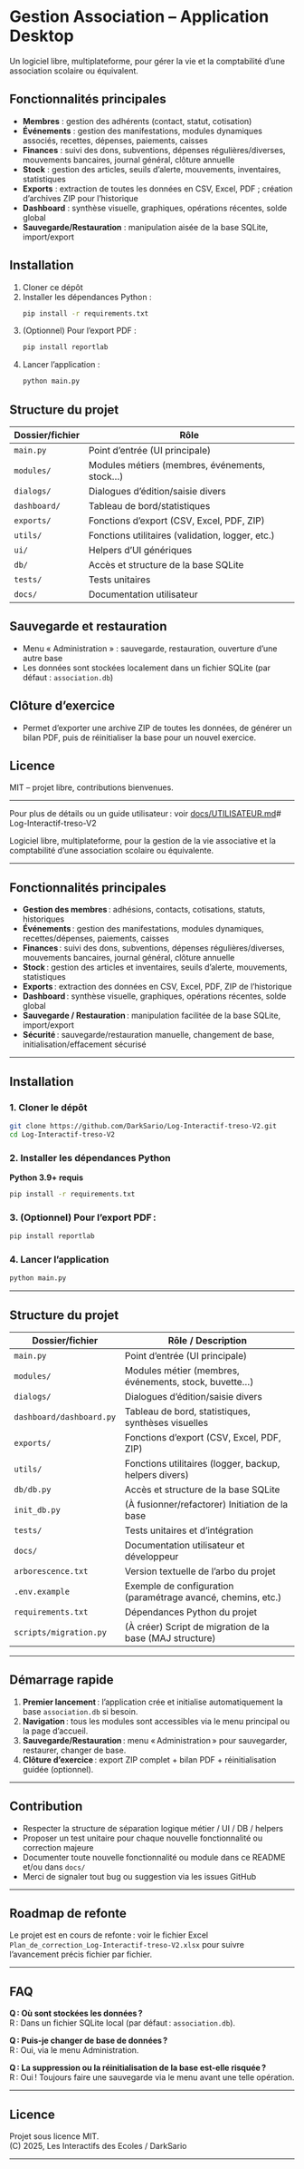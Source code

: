 # Gestion Association – Application Desktop

Un logiciel libre, multiplateforme, pour gérer la vie et la comptabilité d’une association scolaire ou équivalent.

## Fonctionnalités principales

- **Membres** : gestion des adhérents (contact, statut, cotisation)
- **Événements** : gestion des manifestations, modules dynamiques associés, recettes, dépenses, paiements, caisses
- **Finances** : suivi des dons, subventions, dépenses régulières/diverses, mouvements bancaires, journal général, clôture annuelle
- **Stock** : gestion des articles, seuils d’alerte, mouvements, inventaires, statistiques
- **Exports** : extraction de toutes les données en CSV, Excel, PDF ; création d’archives ZIP pour l’historique
- **Dashboard** : synthèse visuelle, graphiques, opérations récentes, solde global
- **Sauvegarde/Restauration** : manipulation aisée de la base SQLite, import/export

## Installation

1. Cloner ce dépôt
2. Installer les dépendances Python :
   ```sh
   pip install -r requirements.txt
   ```
3. (Optionnel) Pour l’export PDF :
   ```sh
   pip install reportlab
   ```
4. Lancer l’application :
   ```sh
   python main.py
   ```

## Structure du projet

| Dossier/fichier | Rôle |
|-----------------|------|
| `main.py` | Point d’entrée (UI principale) |
| `modules/` | Modules métiers (membres, événements, stock…) |
| `dialogs/` | Dialogues d’édition/saisie divers |
| `dashboard/` | Tableau de bord/statistiques |
| `exports/` | Fonctions d’export (CSV, Excel, PDF, ZIP) |
| `utils/` | Fonctions utilitaires (validation, logger, etc.) |
| `ui/` | Helpers d’UI génériques |
| `db/` | Accès et structure de la base SQLite |
| `tests/` | Tests unitaires |
| `docs/` | Documentation utilisateur |

## Sauvegarde et restauration

- Menu « Administration » : sauvegarde, restauration, ouverture d’une autre base
- Les données sont stockées localement dans un fichier SQLite (par défaut : `association.db`)

## Clôture d’exercice

- Permet d’exporter une archive ZIP de toutes les données, de générer un bilan PDF, puis de réinitialiser la base pour un nouvel exercice.

## Licence

MIT – projet libre, contributions bienvenues.

---

Pour plus de détails ou un guide utilisateur : voir [docs/UTILISATEUR.md](docs/UTILISATEUR.md)# Log-Interactif-treso-V2

Logiciel libre, multiplateforme, pour la gestion de la vie associative et la comptabilité d’une association scolaire ou équivalente.

---

## Fonctionnalités principales

- **Gestion des membres** : adhésions, contacts, cotisations, statuts, historiques
- **Événements** : gestion des manifestations, modules dynamiques, recettes/dépenses, paiements, caisses
- **Finances** : suivi des dons, subventions, dépenses régulières/diverses, mouvements bancaires, journal général, clôture annuelle
- **Stock** : gestion des articles et inventaires, seuils d’alerte, mouvements, statistiques
- **Exports** : extraction des données en CSV, Excel, PDF, ZIP de l’historique
- **Dashboard** : synthèse visuelle, graphiques, opérations récentes, solde global
- **Sauvegarde / Restauration** : manipulation facilitée de la base SQLite, import/export
- **Sécurité** : sauvegarde/restauration manuelle, changement de base, initialisation/effacement sécurisé

---

## Installation

### 1. Cloner le dépôt

```sh
git clone https://github.com/DarkSario/Log-Interactif-treso-V2.git
cd Log-Interactif-treso-V2
```

### 2. Installer les dépendances Python

**Python 3.9+ requis**

```sh
pip install -r requirements.txt
```

### 3. (Optionnel) Pour l’export PDF :

```sh
pip install reportlab
```

### 4. Lancer l’application

```sh
python main.py
```

---

## Structure du projet

| Dossier/fichier              | Rôle / Description                                           |
|------------------------------|-------------------------------------------------------------|
| `main.py`                    | Point d’entrée (UI principale)                              |
| `modules/`                   | Modules métier (membres, événements, stock, buvette…)       |
| `dialogs/`                   | Dialogues d’édition/saisie divers                           |
| `dashboard/dashboard.py`     | Tableau de bord, statistiques, synthèses visuelles          |
| `exports/`                   | Fonctions d’export (CSV, Excel, PDF, ZIP)                   |
| `utils/`                     | Fonctions utilitaires (logger, backup, helpers divers)      |
| `db/db.py`                   | Accès et structure de la base SQLite                        |
| `init_db.py`                 | (À fusionner/refactorer) Initiation de la base              |
| `tests/`                     | Tests unitaires et d’intégration                            |
| `docs/`                      | Documentation utilisateur et développeur                    |
| `arborescence.txt`           | Version textuelle de l’arbo du projet                       |
| `.env.example`               | Exemple de configuration (paramétrage avancé, chemins, etc.)|
| `requirements.txt`           | Dépendances Python du projet                                |
| `scripts/migration.py`       | (À créer) Script de migration de la base (MAJ structure)    |

---

## Démarrage rapide

1. **Premier lancement** : l’application crée et initialise automatiquement la base `association.db` si besoin.
2. **Navigation** : tous les modules sont accessibles via le menu principal ou la page d’accueil.
3. **Sauvegarde/Restauration** : menu « Administration » pour sauvegarder, restaurer, changer de base.
4. **Clôture d’exercice** : export ZIP complet + bilan PDF + réinitialisation guidée (optionnel).

---

## Contribution

- Respecter la structure de séparation logique métier / UI / DB / helpers
- Proposer un test unitaire pour chaque nouvelle fonctionnalité ou correction majeure
- Documenter toute nouvelle fonctionnalité ou module dans ce README et/ou dans `docs/`
- Merci de signaler tout bug ou suggestion via les issues GitHub

---

## Roadmap de refonte

Le projet est en cours de refonte : voir le fichier Excel `Plan_de_correction_Log-Interactif-treso-V2.xlsx` pour suivre l’avancement précis fichier par fichier.

---

## FAQ

**Q : Où sont stockées les données ?**  
R : Dans un fichier SQLite local (par défaut : `association.db`).

**Q : Puis-je changer de base de données ?**  
R : Oui, via le menu Administration.

**Q : La suppression ou la réinitialisation de la base est-elle risquée ?**  
R : Oui ! Toujours faire une sauvegarde via le menu avant une telle opération.

---

## Licence

Projet sous licence MIT.  
(C) 2025, Les Interactifs des Ecoles / DarkSario

---